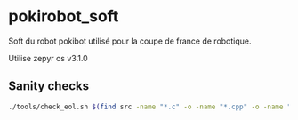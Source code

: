 # pokirobot_soft
Soft du robot pokibot utilisé pour la coupe de france de robotique.

Utilise zepyr os v3.1.0

## Sanity checks

```bash
./tools/check_eol.sh $(find src -name "*.c" -o -name "*.cpp" -o -name "*.h")
```